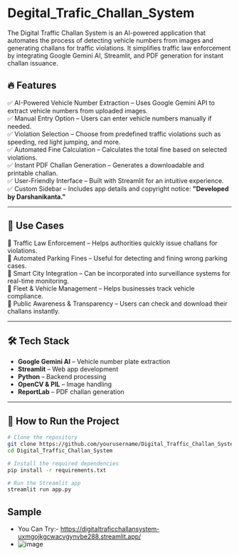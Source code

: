 # Degital_Trafic_Challan_System
The Digital Traffic Challan System is an AI-powered application that automates the process of detecting vehicle numbers from images and generating challans for traffic violations. It simplifies traffic law enforcement by integrating Google Gemini AI, Streamlit, and PDF generation for instant challan issuance.

## 🔥 Features  
✅ AI-Powered Vehicle Number Extraction – Uses Google Gemini API to extract vehicle numbers from uploaded images.  
✅ Manual Entry Option – Users can enter vehicle numbers manually if needed.  
✅ Violation Selection – Choose from predefined traffic violations such as speeding, red light jumping, and more.  
✅ Automated Fine Calculation – Calculates the total fine based on selected violations.  
✅ Instant PDF Challan Generation – Generates a downloadable and printable challan.  
✅ User-Friendly Interface – Built with Streamlit for an intuitive experience.  
✅ Custom Sidebar – Includes app details and copyright notice: **"Developed by Darshanikanta."**  

---

## 🎯 Use Cases  
🔹 Traffic Law Enforcement – Helps authorities quickly issue challans for violations.  
🔹 Automated Parking Fines – Useful for detecting and fining wrong parking cases.  
🔹 Smart City Integration – Can be incorporated into surveillance systems for real-time monitoring.  
🔹 Fleet & Vehicle Management – Helps businesses track vehicle compliance.  
🔹 Public Awareness & Transparency – Users can check and download their challans instantly.  

---

## 🛠️ Tech Stack  
- **Google Gemini AI** – Vehicle number plate extraction  
- **Streamlit** – Web app development  
- **Python** – Backend processing  
- **OpenCV & PIL** – Image handling  
- **ReportLab** – PDF challan generation  

---

## 🚀 How to Run the Project  
```bash
# Clone the repository
git clone https://github.com/yourusername/Digital_Traffic_Challan_System.git
cd Digital_Traffic_Challan_System

# Install the required dependencies
pip install -r requirements.txt

# Run the Streamlit app
streamlit run app.py
```
## Sample
- You Can Try:- https://digitaltraficchallansystem-uxmgojkgcwacvgynvbe288.streamlit.app/
- ![image](https://github.com/user-attachments/assets/3e6573ce-aa21-4948-872e-a5f2aee71645)

